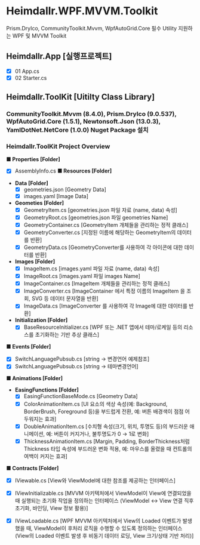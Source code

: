 # Heimdallr.WPF.MVVM.Toolkit
Prism.DryIco, CommunityToolkit.Mvvm, WpfAutoGrid.Core  필수 Utility  지원하는 WPF 및 MVVM Toolkit
## Heimdallr.App [실행프로젝트]
- [x] 01 App.cs
- [x] 02 Starter.cs

## Heimdallr.ToolKit [Uitilty Class Library]
### CommunityToolkit.Mvvm (8.4.0), Prism.DryIco (9.0.537), WpfAutoGrid.Core (1.5.1), Newtonsoft.Json (13.0.3), YamlDotNet.NetCore (1.0.0) Nuget Package 설치
### Heimdallr.ToolKit Project Overview
**■ Properties [Folder]**
  - [x] AssemblyInfo.cs 
**■ Resources [Folder]**
 - **Data [Folder]**
   - [x] geometries.json [Geometry Data]
   - [x] images.yaml [Image Data]
 - **Geometies [Folder]**
   - [x] GeometryItem.cs      [geometries.json 파일 자료 (name, data) 속성]
   - [x] GeometryRoot.cs      [geometries.json 파일 geometries Name]
   - [x] GeometryContainer.cs [GeometryItem 개체들을 관리하는 정적 클래스]
   - [x] GeometryConverter.cs [지정된 이름에 해당하는 GeometryItem의 데이터를 반환]
   - [x] GeometryData.cs      [GeometryConverter를 사용하여 각 아이콘에 대한 데이터를 반환]
 - **Images [Folder]**
   - [x] ImageItem.cs           [images.yaml 파일 자료 (name, data) 속성]
   - [x] ImageRoot.cs        [images.yaml 파일 images Name]
   - [x] ImageContainer.cs [ImageItem 개체들을 관리하는 정적 클래스]
   - [x] ImageConverter.cs [ImageContainer 에서 특정 이름의 ImageItem 을 조회, SVG 등 데이터 문자열을 반환]
   - [x] ImageData.cs        [ImageConverter 를 사용하여 각 Image에 대한 데이터를 반환]
  - **Initialization [Folder]**
    - [x] BaseResourceInitializer.cs [WPF 또는 .NET 앱에서 테마/로케일 등의 리소스를 초기화하는 기반 추상 클래스]

**■ Events [Folder]**
   - [x] SwitchLanguagePubsub.cs [string -> 변경언어 예제참조]
   - [x] SwitchLanguagePubsub.cs [string -> 테마변경언어]

**■ Animations [Folder]**
- **EasingFunctions [Folder]**
  - [x] EasingFunctionBaseMode.cs [Geometry Data]
  - [x] ColorAnimationItem.cs [UI 요소의 색상 속성(예: Background, BorderBrush, Foreground 등)을 부드럽게 전환, 예: 버튼 배경색이 점점 어두워지는 효과]
  - [x] DoubleAnimationItem.cs [수치형 속성(크기, 위치, 투명도 등)의 부드러운 애니메이션, 예: 버튼이 커지거나, 불투명도가 0 → 1로 변화]
  - [x] ThicknessAnimationItem.cs [Margin, Padding, BorderThickness처럼 Thickness 타입 속성에 부드러운 변화 적용, 예: 마우스를 올렸을 때 컨트롤의 여백이 커지는 효과]

**■ Contracts [Folder]**
   - [x] IViewable.cs [View와 ViewModel에 대한 참조를 제공하는 인터페이스]
   - [x] IViewInitializable.cs [MVVM 아키텍처에서 ViewModel이 View에 연결되었을 때 실행되는 초기화 작업을 정의하는 인터페이스 (ViewModel ↔ View 연결 직후	초기화, 바인딩, View 정보 활용)]
   - [x] IViewLoadable.cs [WPF MVVM 아키텍처에서 View의 Loaded 이벤트가 발생했을 때, ViewModel이 후처리 로직을 수행할 수 있도록 정의하는 인터페이스 (View의 Loaded 이벤트 발생 후	비동기 데이터 로딩, View 크기/상태 기반 처리)]






